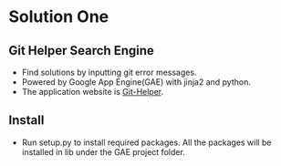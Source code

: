 # Solution One
## Git Helper Search Engine
- Find solutions by inputting git error messages.
- Powered by Google App Engine(GAE) with jinja2 and python.
- The application website is [Git-Helper](http://git-helper-2016.appspot.com/).

## Install
- Run setup.py to install required packages. All the packages will be installed in lib under the GAE project folder.
